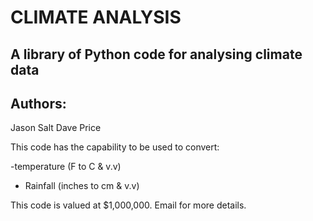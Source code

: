 
# CLIMATE ANALYSIS 
## A library of Python code for analysing climate data
## Authors:
Jason Salt
Dave Price

This code has the capability to be used to convert:

-temperature (F to C & v.v)
- Rainfall (inches to cm & v.v)


This code is valued at $1,000,000. Email for more details.


